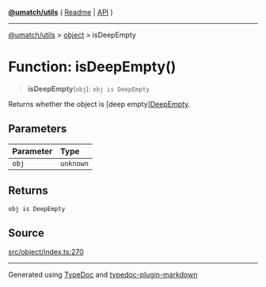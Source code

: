 [**@umatch/utils**](../../README.md) ( [Readme](../../README.md) \| [API](../../API.md) )

---

[@umatch/utils](../../API.md) > [object](../README.md) > isDeepEmpty

# Function: isDeepEmpty()

> **isDeepEmpty**(`obj`): `obj is DeepEmpty`

Returns whether the object is [deep empty][DeepEmpty](../type-aliases/type-alias.DeepEmpty.md).

## Parameters

| Parameter | Type      |
| :-------- | :-------- |
| `obj`     | `unknown` |

## Returns

`obj is DeepEmpty`

## Source

[src/object/index.ts:270](https://github.com/umatch-oficial/utils/blob/618b1ef/src/object/index.ts#L270)

---

Generated using [TypeDoc](https://typedoc.org/) and [typedoc-plugin-markdown](https://www.npmjs.com/package/typedoc-plugin-markdown)
